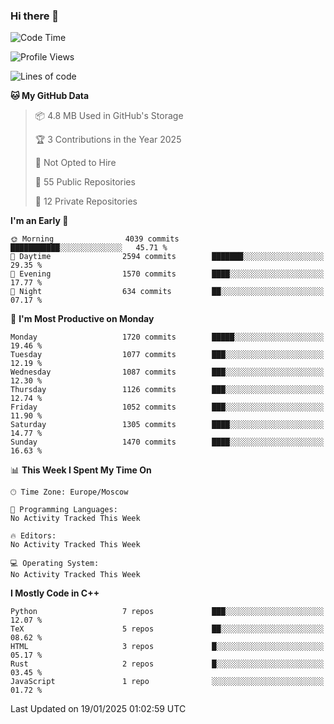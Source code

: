 ### Hi there 👋

<!--
**SemenMartynov/SemenMartynov** is a ✨ _special_ ✨ repository because its `README.md` (this file) appears on your GitHub profile.

Here are some ideas to get you started:

- 🔭 I’m currently working on ...
- 🌱 I’m currently learning ...
- 👯 I’m looking to collaborate on ...
- 🤔 I’m looking for help with ...
- 💬 Ask me about ...
- 📫 How to reach me: ...
- 😄 Pronouns: ...
- ⚡ Fun fact: ...
-->

<!--START_SECTION:waka-->
![Code Time](http://img.shields.io/badge/Code%20Time-0%20secs-blue)

![Profile Views](http://img.shields.io/badge/Profile%20Views-2-blue)

![Lines of code](https://img.shields.io/badge/From%20Hello%20World%20I%27ve%20Written-7.6%20million%20lines%20of%20code-blue)

**🐱 My GitHub Data** 

> 📦 4.8 MB Used in GitHub's Storage 
 > 
> 🏆 3 Contributions in the Year 2025
 > 
> 🚫 Not Opted to Hire
 > 
> 📜 55 Public Repositories 
 > 
> 🔑 12 Private Repositories 
 > 
**I'm an Early 🐤** 

```text
🌞 Morning                4039 commits        ███████████░░░░░░░░░░░░░░   45.71 % 
🌆 Daytime                2594 commits        ███████░░░░░░░░░░░░░░░░░░   29.35 % 
🌃 Evening                1570 commits        ████░░░░░░░░░░░░░░░░░░░░░   17.77 % 
🌙 Night                  634 commits         ██░░░░░░░░░░░░░░░░░░░░░░░   07.17 % 
```
📅 **I'm Most Productive on Monday** 

```text
Monday                   1720 commits        █████░░░░░░░░░░░░░░░░░░░░   19.46 % 
Tuesday                  1077 commits        ███░░░░░░░░░░░░░░░░░░░░░░   12.19 % 
Wednesday                1087 commits        ███░░░░░░░░░░░░░░░░░░░░░░   12.30 % 
Thursday                 1126 commits        ███░░░░░░░░░░░░░░░░░░░░░░   12.74 % 
Friday                   1052 commits        ███░░░░░░░░░░░░░░░░░░░░░░   11.90 % 
Saturday                 1305 commits        ████░░░░░░░░░░░░░░░░░░░░░   14.77 % 
Sunday                   1470 commits        ████░░░░░░░░░░░░░░░░░░░░░   16.63 % 
```


📊 **This Week I Spent My Time On** 

```text
🕑︎ Time Zone: Europe/Moscow

💬 Programming Languages: 
No Activity Tracked This Week

🔥 Editors: 
No Activity Tracked This Week

💻 Operating System: 
No Activity Tracked This Week
```

**I Mostly Code in C++** 

```text
Python                   7 repos             ███░░░░░░░░░░░░░░░░░░░░░░   12.07 % 
TeX                      5 repos             ██░░░░░░░░░░░░░░░░░░░░░░░   08.62 % 
HTML                     3 repos             █░░░░░░░░░░░░░░░░░░░░░░░░   05.17 % 
Rust                     2 repos             █░░░░░░░░░░░░░░░░░░░░░░░░   03.45 % 
JavaScript               1 repo              ░░░░░░░░░░░░░░░░░░░░░░░░░   01.72 % 
```




 Last Updated on 19/01/2025 01:02:59 UTC
<!--END_SECTION:waka-->